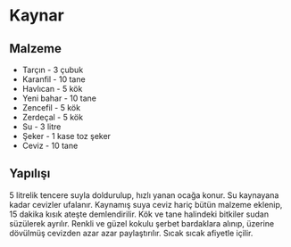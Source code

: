 # Kaynar #

## Malzeme ##

- Tarçın - 3 çubuk
- Karanfil - 10 tane
- Havlıcan - 5 kök
- Yeni bahar - 10 tane
- Zencefil - 5 kök
- Zerdeçal - 5 kök
- Su - 3 litre
- Şeker - 1 kase toz şeker
- Ceviz - 10 tane

## Yapılışı ##

5 litrelik tencere suyla doldurulup, hızlı yanan ocağa konur. Su kaynayana kadar cevizler ufalanır. Kaynamış suya ceviz hariç bütün malzeme eklenip, 15 dakika kısık ateşte demlendirilir. Kök ve tane halindeki bitkiler sudan süzülerek ayrılır. Renkli ve güzel kokulu şerbet bardaklara alınıp, üzerine dövülmüş cevizden azar azar paylaştırılır. Sıcak sıcak afiyetle içilir.
